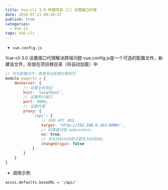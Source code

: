 ```yaml
---
title: Vue-cli 3.0 构建项目（二）设置接口代理
date: 2018-07-21 09:20:37
publish: true
categories:
  - Vue.js
tags: Vue-cli
---
```


- `vue.config.js`

Vue-cli 3.0 设置接口代理解决跨域问题
vue.config.js是一个可选的配置文件，新建该文件，存放在项目根目录（将自动加载）中

```javascript
// 作为配置文件，直接导出配置对象即可
module.exports = {
	devServer: {
		// 设置主机地址
		host: 'localhost',
		// 设置默认端口
		port: 8080,
		// 设置代理
		proxy: {
			'/api': {
				// 目标 API 地址
				target: 'http://192.168.6.163:8080/',
				// 如果要代理 websockets
				ws: true,
				// 将主机标头的原点更改为目标URL
				changeOrigin: false
			}
		}
	}
}
```
- 调用示例
```
axios.defaults.baseURL = '/api/'
```
